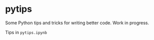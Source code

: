 # pytips

Some Python tips and tricks for writing better code.
Work in progress.

Tips in `pytips.ipynb`
